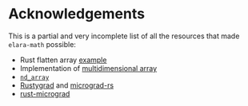 # Acknowledgements

This is a partial and very incomplete list of all the resources that made `elara-math` possible:

- Rust flatten array [example](https://gist.github.com/mafraba/3ca807ae9ef6f9839c326f84d89e0b96)
- Implementation of [multidimensional array](https://codereview.stackexchange.com/questions/256345/n-dimensional-array-in-rust)
- [`nd_array`](https://github.com/maminrayej/nd_array)
- [Rustygrad](https://github.com/Mathemmagician/rustygrad) and [micrograd-rs](https://github.com/LazaroHurtado/micrograd-rs)
- [rust-micrograd](https://github.com/mare5x/rust-micrograd)

